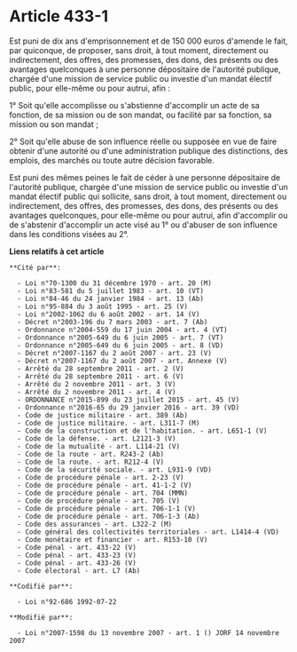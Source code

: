 # Article 433-1

Est puni de dix ans d'emprisonnement et de 150 000 euros d'amende le fait, par quiconque, de proposer, sans droit, à tout
moment, directement ou indirectement, des offres, des promesses, des dons, des présents ou des avantages quelconques à une
personne dépositaire de l'autorité publique, chargée d'une mission de service public ou investie d'un mandat électif public,
pour elle-même ou pour autrui, afin :

1° Soit qu'elle accomplisse ou s'abstienne d'accomplir un acte de sa fonction, de sa mission ou de son mandat, ou facilité
par sa fonction, sa mission ou son mandat ;

2° Soit qu'elle abuse de son influence réelle ou supposée en vue de faire obtenir d'une autorité ou d'une administration
publique des distinctions, des emplois, des marchés ou toute autre décision favorable.

Est puni des mêmes peines le fait de céder à une personne dépositaire de l'autorité publique, chargée d'une mission de
service public ou investie d'un mandat électif public qui sollicite, sans droit, à tout moment, directement ou indirectement,
des offres, des promesses, des dons, des présents ou des avantages quelconques, pour elle-même ou pour autrui, afin
d'accomplir ou de s'abstenir d'accomplir un acte visé au 1° ou d'abuser de son influence dans les conditions visées au 2°.

**Liens relatifs à cet article**

	**Cité par**:

	  - Loi n°70-1300 du 31 décembre 1970 - art. 20 (M)
	  - Loi n°83-581 du 5 juillet 1983 - art. 10 (VT)
	  - Loi n°84-46 du 24 janvier 1984 - art. 13 (Ab)
	  - Loi n°95-884 du 3 août 1995 - art. 25 (V)
	  - Loi n°2002-1062 du 6 août 2002 - art. 14 (V)
	  - Décret n°2003-196 du 7 mars 2003 - art. 7 (Ab)
	  - Ordonnance n°2004-559 du 17 juin 2004 - art. 4 (VT)
	  - Ordonnance n°2005-649 du 6 juin 2005 - art. 7 (VT)
	  - Ordonnance n°2005-649 du 6 juin 2005 - art. 8 (VD)
	  - Décret n°2007-1167 du 2 août 2007 - art. 23 (V)
	  - Décret n°2007-1167 du 2 août 2007 - art. Annexe (V)
	  - Arrêté du 28 septembre 2011 - art. 2 (V)
	  - Arrêté du 28 septembre 2011 - art. 6 (V)
	  - Arrêté du 2 novembre 2011 - art. 3 (V)
	  - Arrêté du 2 novembre 2011 - art. 4 (V)
	  - ORDONNANCE n°2015-899 du 23 juillet 2015 - art. 45 (V)
	  - Ordonnance n°2016-65 du 29 janvier 2016 - art. 39 (VD)
	  - Code de justice militaire - art. 389 (Ab)
	  - Code de justice militaire. - art. L311-7 (M)
	  - Code de la construction et de l'habitation. - art. L651-1 (V)
	  - Code de la défense. - art. L2121-3 (V)
	  - Code de la mutualité - art. L114-21 (V)
	  - Code de la route - art. R243-2 (Ab)
	  - Code de la route. - art. R212-4 (V)
	  - Code de la sécurité sociale. - art. L931-9 (VD)
	  - Code de procédure pénale - art. 2-23 (V)
	  - Code de procédure pénale - art. 41-1-2 (V)
	  - Code de procédure pénale - art. 704 (MMN)
	  - Code de procédure pénale - art. 705 (V)
	  - Code de procédure pénale - art. 706-1-1 (V)
	  - Code de procédure pénale - art. 706-1-3 (Ab)
	  - Code des assurances - art. L322-2 (M)
	  - Code général des collectivités territoriales - art. L1414-4 (VD)
	  - Code monétaire et financier - art. R153-10 (V)
	  - Code pénal - art. 433-22 (V)
	  - Code pénal - art. 433-23 (V)
	  - Code pénal - art. 433-26 (V)
	  - Code électoral - art. L7 (Ab)

	**Codifié par**:

	  - Loi n°92-686 1992-07-22

	**Modifié par**:

	  - Loi n°2007-1598 du 13 novembre 2007 - art. 1 () JORF 14 novembre 2007
